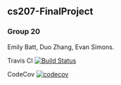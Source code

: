 ## cs207-FinalProject
### Group 20
Emily Batt,
Duo Zhang,
Evan Simons.

Travis CI
[![Build Status](https://travis-ci.com/JEE-dream-team/cs207-FinalProject.svg?branch=master)](https://travis-ci.com/JEE-dream-team/cs207-FinalProject)

CodeCov
[![codecov](https://codecov.io/gh/JEE-dream-team/cs207-FinalProject/branch/master/graph/badge.svg)](https://codecov.io/gh/JEE-dream-team/cs207-FinalProject)